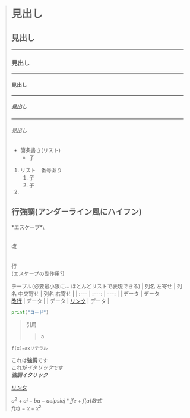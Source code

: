 > 
> # 見出し
> ## 見出し
> ---
> ### 見出し
> ---
> #### 見出し
> ---
> ##### 見出し
> ---
> ###### 見出し
> 
> 
> - 箇条書き(リスト)
>   - 子
> 
> 1. リスト　番号あり
>     1. 子
>     2. 子
> 1. 
>  
> 
> 行強調(アンダーライン風にハイフン)
> --
> 
> \*エスケープ*\\
> 
> \
> 改\
> \
> \
> 行\
> (エスケープの副作用?)
> 
> 
> 
> テーブル(必要最小限に... ほとんどリストで表現できる)
> | 列名 左寄せ | 列名 中央寄せ | 列名 右寄せ |
> | :--- | :---: | ---: |
> | データ | データ<br><a onClick='alert("")' href="http://localhost">改行</a> | データ |
> | データ | [リンク](http://URL.localhost/) | データ |
> 
> 
> ```python
> print("コード")
> ```
> 
> > 引用
> >> a
> 
> `f(x)=axリテラル`
> 
> これは**強調**です\
> これが*イタリック*です\
> ***強調イタリック***
> 
> [リンク](http://URL.localhost/)
> 
> 
> $a^2 + ai - ba -aeip siej * jfe + f(a) 数式$\
> $f(x) = x + x^2$
> 
